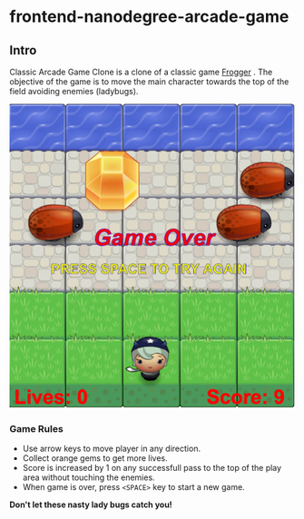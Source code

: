 frontend-nanodegree-arcade-game
===============================

## Intro

Classic Arcade Game Clone is a clone of a classic game [Frogger](https://en.wikipedia.org/wiki/Frogger) .
The objective of the game is to move the main character towards the top of the field avoiding enemies (ladybugs).

![Game ScreenShot](/images/GameScreenShot2.png)

### Game Rules

 - Use arrow keys to move player in any direction.
 - Collect orange gems to get more lives.
 - Score is increased by 1 on any successfull pass to the top of the play area without touching the enemies.
 - When game is over, press `<SPACE>` key to start a new game.

**Don't let these nasty lady bugs catch you!**
